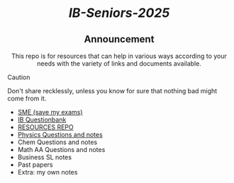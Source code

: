 <div align="center">

  # ***IB-Seniors-2025***
  
  ## Announcement
  This repo is for resources that can help in various ways according to your needs with the variety of links and documents available.
  
</div>

> [!CAUTION]
> Don't share recklessly, unless you know for sure that nothing bad might come from it.

- [SME (save my exams)](https://github.com/ahmedosama160/IB-Seniors-2025/blob/main/SME.md)
- [IB Questionbank](https://github.com/ahmedosama160/IB-Seniors-2025/blob/main/IB%20Questionbank.md)
- [RESOURCES REPO](https://github.com/ahmedosama160/IB-Seniors-2025/blob/main/RESOURCES%20REPO.md)
- [Physics Questions and notes](https://github.com/ahmedosama160/IB-Seniors-2025/blob/main/Physics%20Questions%20and%20notes.md)
- Chem Questions and notes
- Math AA Questions and notes
- Business SL notes
- Past papers
- Extra: my own notes
